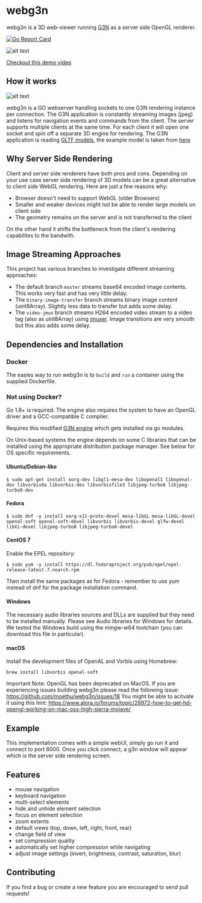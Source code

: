 
# webg3n

webg3n is a 3D web-viewer running [G3N](https://github.com/g3n/engine) as a server side OpenGL renderer.

[![Go Report Card](https://goreportcard.com/badge/github.com/moethu/webg3n)](https://goreportcard.com/report/github.com/moethu/webg3n)

![alt text](https://github.com/moethu/g3nserverside/raw/master/images/screenshot01.png)

[Checkout this demo video](https://vimeo.com/358812535)

## How it works

![alt text](https://github.com/moethu/g3nserverside/raw/master/images/arc.png)

webg3n is a GO webserver handling sockets to one G3N rendering instance per connection. The G3N application is constantly streaming images (jpeg) and listens for navigation events and commands from the client. The server supports multiple clients at the same time. For each client it will open one socket and spin off a separate 3D engine for rendering. The G3N application is reading [GLTF models](https://github.com/KhronosGroup/glTF), the example model is taken from [here](https://github.com/KhronosGroup/glTF-Sample-Models)

## Why Server Side Rendering

Client and server side renderers have both pros and cons. Depending on your use case server side rendering of 3D models can be a great alternative to client side WebGL rendering. Here are just a few reasons why:

- Browser doesn't need to support WebGL (older Browsers)
- Smaller and weaker devices might not be able to render large models on client side
- The geometry remains on the server and is not transferred to the client

On the other hand it shifts the bottleneck from the client's rendering capabilites to the bandwith.

## Image Streaming Approaches

This project has various branches to investigate different streaming approaches:

- The default branch `master` streams base64 encoded image contents. This works very fast and has very little delay.
- The `binary-image-transfer` branch streams binary image content (uint8Array). Slightly less data to transfer but adds some delay.
- The `video-jmux` branch streams H264 encoded video stream to a video tag (also as uint8Array) using [jmuxer](https://github.com/samirkumardas/jmuxer). Image transitions are very smooth but this also adds some delay. 

## Dependencies and Installation

### Docker

The easies way to run webg3n is to `build` and `run` a container using the supplied Dockerfile.

### Not using Docker?

Go 1.8+ is required. The engine also requires the system to have an OpenGL driver and a GCC-compatible C compiler.

Requires this modified [G3N engine](https://github.com/moethu/engine) which gets installed via go modules.

On Unix-based systems the engine depends on some C libraries that can be installed using the appropriate distribution package manager. See below for OS specific requirements.

#### Ubuntu/Debian-like

```
$ sudo apt-get install xorg-dev libgl1-mesa-dev libopenal1 libopenal-dev libvorbis0a libvorbis-dev libvorbisfile3 libjpeg-turbo8 libjpeg-turbo8-dev
```

#### Fedora

```
$ sudo dnf -y install xorg-x11-proto-devel mesa-libGL mesa-libGL-devel openal-soft openal-soft-devel libvorbis libvorbis-devel glfw-devel libXi-devel libjpeg-turbo8 libjpeg-turbo8-devel
```

#### CentOS 7

Enable the EPEL repository:
```
$ sudo yum -y install https://dl.fedoraproject.org/pub/epel/epel-release-latest-7.noarch.rpm
```
Then install the same packages as for Fedora - remember to use yum instead of dnf for the package installation command.

#### Windows

The necessary audio libraries sources and DLLs are supplied but they need to be installed manually. Please see Audio libraries for Windows for details. We tested the Windows build using the mingw-w64 toolchain (you can download this file in particular).

#### macOS

Install the development files of OpenAL and Vorbis using Homebrew:
```
brew install libvorbis openal-soft
```
Important Note: OpenGL has been deprecated on MacOS.
If you are experiencing issues building webg3n please read the following issue:
https://github.com/moethu/webg3n/issues/18
You might be able to acitvate it using this hint:
https://www.alora.io/forums/topic/28972-how-to-get-hd-opengl-working-on-mac-osx-high-sierra-mojave/

## Example

This implementation comes with a simple webUI, simply go run it and connect to port 8000.
Once you click connect, a g3n window will appear which is the server side rendering screen.

## Features

- mouse navigation
- keyboard navigation
- multi-select elements
- hide and unhide element selection
- focus on element selection
- zoom extents
- default views (top, down, left, right, front, rear)
- change field of view
- set compression quality
- automatically set higher compression while navigating
- adjust image settings (invert, brightness, contrast, saturation, blur)

## Contributing

If you find a bug or create a new feature you are encouraged to send pull requests!
